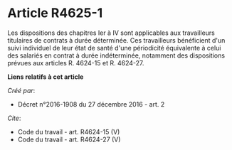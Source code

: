 # Article R4625-1

Les dispositions des chapitres Ier à IV sont applicables aux travailleurs titulaires de contrats à durée déterminée. Ces
travailleurs bénéficient d'un suivi individuel de leur état de santé d'une périodicité équivalente à celui des salariés en
contrat à durée indéterminée, notamment des dispositions prévues aux articles R. 4624-15 et R. 4624-27.

**Liens relatifs à cet article**

_Créé par_:

  - Décret n°2016-1908 du 27 décembre 2016 - art. 2

_Cite_:

  - Code du travail - art. R4624-15 (V)
  - Code du travail - art. R4624-27 (V)
